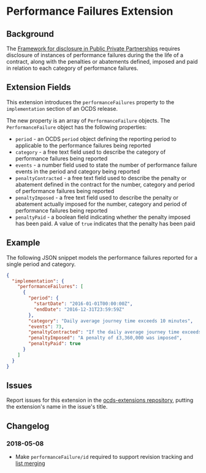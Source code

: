 # Performance Failures Extension

## Background

The [Framework for disclosure in Public Private Partnerships](http://pubdocs.worldbank.org/en/773541448296707678/Disclosure-in-PPPs-Framework.pdf) requires disclosure of instances of performance failures during the the life of a contract, along with the penalties or abatements defined, imposed and paid in relation to each category of performance failures.

## Extension Fields

This extension introduces the `performanceFailures` property to the `implementation` section of an OCDS release.

The new property is an array of `PerformanceFailure` objects. The `PerformanceFailure` object has the following properties:

* `period` - an OCDS `period` object defining the reporting period to applicable to the performance failures being reported
* `category` - a free text field used to describe the category of performance failures being reported
* `events` - a number field used to state the number of performance failure events in the period and category being reported
* `penaltyContracted` - a free text field used to describe the penalty or abatement defined in the contract for the number, category and period of performance failures being reported
* `penaltyImposed` - a free text field used to describe the penalty or abatement actually imposed for the number, category and period of performance failures being reported
* `penaltyPaid` - a boolean field indicating whether the penalty imposed has been paid. A value of `true` indicates that the penalty has been paid

## Example

The following JSON snippet models the performance failures reported for a single period and category.

```json
{
  "implementation": {
    "performanceFailures": [
      {
        "period": {
          "startDate": "2016-01-01T00:00:00Z",
          "endDate": "2016-12-31T23:59:59Z"
        },
        "category": "Daily average journey time exceeds 10 minutes",
        "events": 73,
        "penaltyContracted": "If the daily average journey time exceeds 10 minutes on more than 52 days per calendar year the project company will be subject to a penalty charge equal to (days - 52) * avgToll. Where days is the total number of days where the average journey time exceeded 10 minutes and avgToll is the average daily toll revenue to the project company over the calendar year in which the failures occurred.",
        "penaltyImposed": "A penalty of £3,360,000 was imposed",
        "penaltyPaid": true
      }
    ]
  }
}
```

## Issues

Report issues for this extension in the [ocds-extensions repository](https://github.com/open-contracting/ocds-extensions/issues), putting the extension's name in the issue's title.

## Changelog

### 2018-05-08

* Make `performanceFailure/id` required to support revision tracking and [list merging](http://standard.open-contracting.org/latest/en/schema/merging/#lists)
